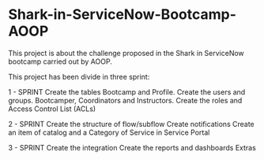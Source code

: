 # Shark-in-ServiceNow-Bootcamp-AOOP
This project is about the challenge proposed in the Shark in ServiceNow bootcamp carried out by AOOP.

This project has been divide in three sprint:

1 - SPRINT
Create the tables Bootcamp and Profile.
Create the users and groups. Bootcamper, Coordinators and Instructors.
Create the roles and Access Control List (ACLs)

2 - SPRINT
Create the structure of flow/subflow
Create notifications
Create an item of catalog and a Category of Service in Service Portal

3 - SPRINT
Create the integration
Create the reports and dashboards
Extras

